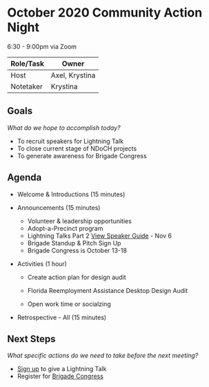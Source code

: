 # October 2020 Community Action Night
6:30 - 9:00pm via Zoom

| Role/Task | Owner |
| --- | --- |
| Host | Axel, Krystina |
| Notetaker | Krystina |


## Goals
*What do we hope to accomplish today?*

* To recruit speakers for Lightning Talk
* To close current stage of NDoCH projects
* To generate awareness for Brigade Congress

## Agenda

* Welcome & Introductions (15 minutes)

* Announcements (15 minutes)
    * Volunteer & leadership opportunities
    * Adopt-a-Precinct program
    * Lightning Talks Part 2 [View Speaker Guide](https://bit.ly/cfotalkguide) - Nov 6 
    * Brigade Standup & Pitch Sign Up 
    * Brigade Congress is October 13-18
    
* Activities (1 hour)
  * Create action plan for design audit 
  
  * Florida Reemployment Assistance Desktop Design Audit

  * Open work time or socialzing
  
* Retrospective - All (15 minutes)

## Next Steps
*What specific actions do we need to take before the next meeting?*
  
  * [Sign up](https://forms.gle/61uGW9KfGDeFcAdq7) to give a Lightning Talk
  * Register for [Brigade Congress](https://www.codeforamerica.org/events/brigade-congress-2020)
